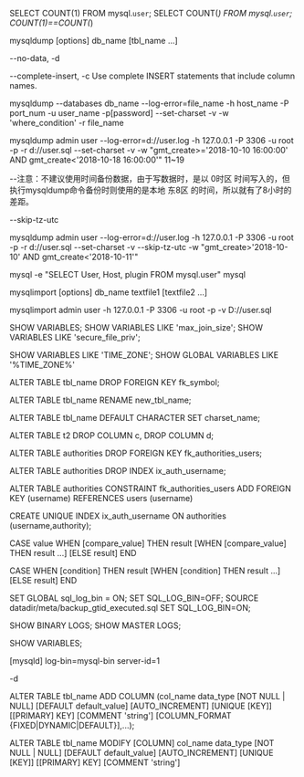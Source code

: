 SELECT COUNT(1) FROM mysql.`user`;
SELECT COUNT(*) FROM mysql.`user`;
COUNT(1)==COUNT(*)

mysqldump [options] db_name [tbl_name ...]

--no-data, -d

--complete-insert, -c
Use complete INSERT statements that include column names.
 
mysqldump --databases db_name  --log-error=file_name  -h host_name -P port_num  -u user_name -p[password] --set-charset  -v  -w 'where_condition' -r file_name

mysqldump admin user --log-error=d://user.log  -h 127.0.0.1 -P 3306  -u root -p -r d://user.sql --set-charset -v -w "gmt_create>='2018-10-10 16:00:00' AND gmt_create<'2018-10-18 16:00:00'"  11~19

--注意：不建议使用时间备份数据，由于写数据时，是以 0时区 时间写入的，但执行mysqldump命令备份时则使用的是本地 东8区 的时间，所以就有了8小时的差距。

--skip-tz-utc

mysqldump admin user --log-error=d://user.log  -h 127.0.0.1 -P 3306  -u root -p -r d://user.sql --set-charset -v --skip-tz-utc -w "gmt_create>'2018-10-10' AND gmt_create<'2018-10-11'"


mysql -e "SELECT User, Host, plugin FROM mysql.user" mysql

mysqlimport [options] db_name textfile1 [textfile2 ...]

mysqlimport admin user -h 127.0.0.1 -P 3306 -u root -p -v D://user.sql

SHOW VARIABLES;
SHOW VARIABLES LIKE 'max_join_size';
SHOW VARIABLES LIKE 'secure_file_priv';

SHOW VARIABLES LIKE 'TIME_ZONE';
SHOW GLOBAL VARIABLES LIKE '%TIME_ZONE%'

ALTER TABLE tbl_name DROP FOREIGN KEY fk_symbol;

ALTER TABLE tbl_name RENAME new_tbl_name;

ALTER TABLE tbl_name DEFAULT CHARACTER SET charset_name;

ALTER TABLE t2 DROP COLUMN c, DROP COLUMN d;

ALTER TABLE authorities DROP FOREIGN KEY fk_authorities_users;

ALTER TABLE authorities DROP INDEX ix_auth_username;

ALTER TABLE authorities CONSTRAINT fk_authorities_users ADD FOREIGN KEY (username) REFERENCES users (username)

CREATE UNIQUE INDEX ix_auth_username ON authorities (username,authority);

CASE value WHEN [compare_value] THEN result [WHEN [compare_value] THEN
result ...] [ELSE result] END

CASE WHEN [condition] THEN result [WHEN [condition] THEN result ...] [ELSE
result] END

SET GLOBAL sql_log_bin = ON;
SET SQL_LOG_BIN=OFF;
SOURCE datadir/meta/backup_gtid_executed.sql
SET SQL_LOG_BIN=ON;

SHOW BINARY LOGS;
SHOW MASTER LOGS;

SHOW VARIABLES;

[mysqld]
log-bin=mysql-bin
server-id=1

-d


ALTER TABLE tbl_name ADD COLUMN (col_name data_type [NOT NULL | NULL] [DEFAULT default_value]
 [AUTO_INCREMENT] [UNIQUE [KEY]] [[PRIMARY] KEY]
 [COMMENT 'string']
 [COLUMN_FORMAT {FIXED|DYNAMIC|DEFAULT}],...);
 
 
ALTER TABLE tbl_name MODIFY [COLUMN] col_name data_type [NOT NULL | NULL] [DEFAULT default_value]
 [AUTO_INCREMENT] [UNIQUE [KEY]] [[PRIMARY] KEY]
 [COMMENT 'string']


